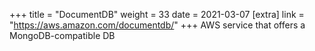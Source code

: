 +++
title = "DocumentDB"
weight = 33
date = 2021-03-07
[extra]
link = "https://aws.amazon.com/documentdb/"
+++
AWS service that offers a MongoDB-compatible DB


